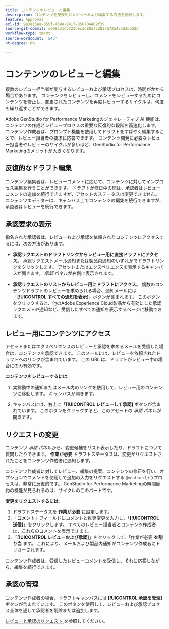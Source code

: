 ```yaml
---
title: コンテンツのレビューと編集
description: コンテンツを反復的にレビューおよび編集する方法を説明します。
feature: Approval
exl-id: 9a3a15aa-355f-439e-9417-850704402f39
source-git-commit: ce08231cb723bec3d80a732837b72a435d3b552d
workflow-type: tm+mt
source-wordcount: '546'
ht-degree: 0%

---
```


# コンテンツのレビューと編集

複数のレビュー担当者が関与するレビューおよび承認プロセスは、時間がかかる場合があります。 コンテンツをレビューし、コメントをレビューするためにコンテンツを修正し、変更されたコンテンツを再度レビューするサイクルは、何度も繰り返すことができます。

Adobe GenStudio for Performance Marketingのジェネレーティブ AI 機能は、コンテンツの作成とレビュープロセスの重要な反復的な段階を高速化します。 コンテンツ作成者は、プロンプト機能を使用してドラフトをすばやく編集することで、レビュー担当者の要求に応答できます。 コンテンツ開発に必要なレビュー担当者やレビューのサイクルが多いほど、GenStudio for Performance Marketingのメリットが大きくなります。

## 反復的なドラフト編集

コンテンツ編集者は、レビューコメントに応じて、コンテンツに対してインプロセス編集を行うことができます。 ドラフトが修正中の間は、承認者はレビューコメントの追加を続行できますが、アセットのステータスは変更できません。 コンテンツエディターは、キャンバス上でコンテンツの編集を続行できますが、承認者はレビューを続行できます。

## 承認要求の表示

指名された承認者は、レビューおよび承認を依頼されたコンテンツにアクセスするには、次の方法があります。

* **承認リクエストのドラフトリンクからレビュー用に直接ドラフトにアクセス**。 承認リクエストメール通知または製品内通知のいずれかでドラフトリンクをクリックします。  アセットまたはエクスペリエンスを表示するキャンバスが開きます。 _承認_ パネルが右側に表示されます。

* **承認リクエストのリストからレビュー用にドラフトにアクセス**。 複数のコンテンツドラフトのレビューを求められる場合、通知メールには「**[!UICONTROL すべての通知を表示]**」ボタンが含まれます。 このボタンをクリックすると、他のAdobe Experience Cloud製品から有効にした承認リクエストや通知など、受信したすべての通知を表示するページに移動できます。

## レビュー用にコンテンツにアクセス

アセットまたはエクスペリエンスのレビューと承認を求めるメールを受信した場合は、コンテンツを承認できます。 このメールには、レビューを依頼されたドラフトへのリンクが含まれています。 この URL は、ドラフトがレビュー中の場合にのみ有効です。

**コンテンツをレビューするには**:

1. 実稼動中の通知またはメール内のリンクを使用して、レビュー用のコンテンツに移動します。 キャンバスが開きます。

1. キャンバスには、右上に「**[!UICONTROL レビューして承認]** ボタンが含まれています。 このボタンをクリックすると、このアセットの _承認_ パネルが開きます。

## リクエストの変更

コンテンツ _承認_ パネルから、変更候補をリスト表示したり、ドラフトについて質問したりできます。 **作業が必要** ドラフトステータスは、変更がリクエストされたことをコンテンツ作成者に通知します。

コンテンツ作成者に対してレビュー、編集の提案、コンテンツの修正を行い、オプションでコメントを使用して追加の入力をリクエストする `@mention` いうプロセスは、非常に反復的です。 GenStudio for Performance Marketingの時間節約の機能が見られるのは、サイクルのこのパートです。

**変更をリクエストするには**:

1. ドラフトステータスを **作業が必要** に設定します。
1. 「**コメント**」フィールドにコメントと推奨変更を入力し、「**[!UICONTROL 送信]**」をクリックします。 すべてのレビュー担当者とコンテンツ作成者は、これらのコメントを表示できます。
1. 「**[!UICONTROL レビューおよび承認]**」をクリックして、「作業が必要 **を割り当** ます。 これにより、メールおよび製品内通知がコンテンツ作成者にトリガーされます。

コンテンツ作成者は、受信したレビューコメントを受信し、それに応答しながら、編集を続行できます。

## 承認の管理

コンテンツ作成者の場合、ドラフトキャンバスには **[!UICONTROL 承認を管理]** ボタンが含まれています。 このボタンを使用して、レビューおよび承認プロセス全体を通して承認者を削除または追加します。

[ レビューと承認のリクエスト ](./request-review.md) を参照してください。
